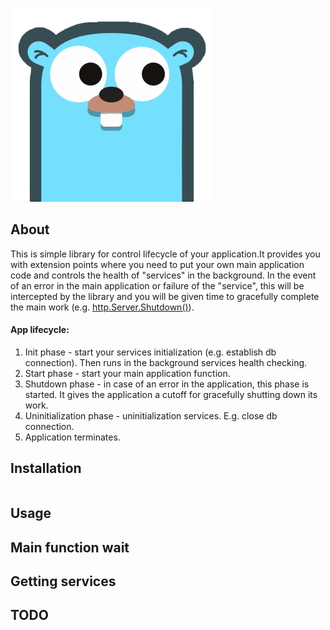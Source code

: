 ![Golang mascot](./gopher.png)

## About

This is simple library for control lifecycle of your application.It provides you with extension points where you need to
put your own main application code and controls the health of "services" in the background. In the event of an error in
the main application or failure of the "service", this will be intercepted by the library and you will be given time to
gracefully complete the main work (e.g. [http.Server.Shutdown()](https://pkg.go.dev/net/http#Server.Shutdown)).

#### App lifecycle:

1. Init phase - start your services initialization (e.g. establish db connection). Then runs in the background
   services health checking.
2. Start phase - start your main application function.
3. Shutdown phase - in case of an error in the application, this phase is started. It gives the application a cutoff for
   gracefully shutting down its work.
4. Uninitialization phase - uninitialization services. E.g. close db connection.
5. Application terminates.

## Installation

```shell

```

## Usage

## Main function wait

## Getting services

## TODO